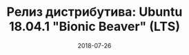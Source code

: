 ---
layout: post
title: "Релиз дистрибутива: Ubuntu 18.04.1 \"Bionic Beaver\" (LTS)"
date: 2018-07-26   
---